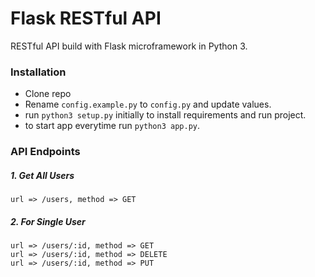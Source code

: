 # Flask RESTful API

RESTful API build with Flask microframework in Python 3.

### Installation

* Clone repo
* Rename ```config.example.py``` to ```config.py``` and update values.
* run ```python3 setup.py``` initially to install requirements and run project.
* to start app everytime run ```python3 app.py```.

### API Endpoints

##### 1. Get All Users

```
url => /users, method => GET
```

##### 2. For Single User

```
url => /users/:id, method => GET
url => /users/:id, method => DELETE
url => /users/:id, method => PUT
```